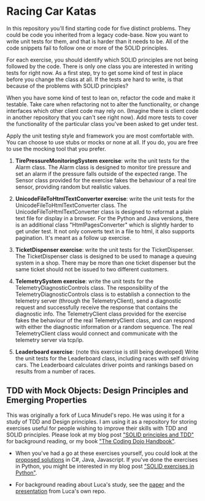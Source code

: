 # Racing Car Katas

In this repository you'll find starting code for five distinct problems. They
could be code you inherited from a legacy code-base. Now you want to write unit
tests for them, and that is harder than it needs to be. All of the code snippets
fail to follow one or more of the SOLID principles.

For each exercise, you should identify which SOLID principles are not being
followed by the code. There is only one class you are interested in writing
tests for right now. As a first step, try to get some kind of test in place
before you change the class at all. If the tests are hard to write, is that
because of the problems with SOLID principles?

When you have some kind of test to lean on, refactor the code and make it
testable. Take care when refactoring not to alter the functionality, or change
interfaces which other client code may rely on. (Imagine there is client code in
another repository that you can't see right now). Add more tests to cover the
functionality of the particular class you've been asked to get under test.

Apply the unit testing style and framework you are most comfortable with. You
can choose to use stubs or mocks or none at all. If you do, you are free to use
the mocking tool that you prefer.

1. **TirePressureMonitoringSystem exercise**: write the unit tests for the Alarm
   class. The Alarm class is designed to monitor tire pressure and set an alarm
   if the pressure falls outside of the expected range. The Sensor class
   provided for the exercise fakes the behaviour of a real tire sensor,
   providing random but realistic values.

2. **UnicodeFileToHtmlTextConverter exercise**: write the unit tests for the
   UnicodeFileToHtmlTextConverter class. The UnicodeFileToHtmlTextConverter
   class is designed to reformat a plain text file for display in a browser. For
   the Python and Java versions, there is an additional class
   "HtmlPagesConverter" which is slightly harder to get under test. It not only
   converts text in a file to html, it also supports pagination. It's meant as a
   follow up exercise.

3. **TicketDispenser exercise**: write the unit tests for the TicketDispenser.
   The TicketDispenser class is designed to be used to manage a queuing system
   in a shop. There may be more than one ticket dispenser but the same ticket
   should not be issued to two different customers.

4. **TelemetrySystem exercise**: write the unit tests for the
   TelemetryDiagnosticControls class. The responsibility of the
   TelemetryDiagnosticControls class is to establish a connection to the
   telemetry server (through the TelemetryClient), send a diagnostic request and
   successfully receive the response that contains the diagnostic info. The
   TelemetryClient class provided for the exercise fakes the behaviour of the
   real TelemetryClient class, and can respond with either the diagnostic
   information or a random sequence. The real TelemetryClient class would
   connect and communicate with the telemetry server via tcp/ip.

5. **Leaderboard exercise**: (note this exercise is still being developed) Write
   the unit tests for the Leaderboard class, including races with self driving
   cars. The Leaderboard calculates driver points and rankings based on results
   from a number of races.

## TDD with Mock Objects: Design Principles and Emerging Properties

This was originally a fork of Luca Minudel's repo. He was using it for a study
of TDD and Design principles. I am using it as a repository for storing
exercises useful for people wishing to improve their skills with TDD and SOLID
principles. Please look at my blog post
["SOLID principles and TDD"](http://coding-is-like-cooking.info/2012/09/solid-principles-and-tdd/)
for background reading, or my book
["The Coding Dojo Handbook"](http://leanpub.com/codingdojohandbook).

- When you've had a go at these exercises yourself, you could look at the
  [proposed solutions](https://github.com/lucaminudel/TDDwithMockObjectsAndDesignPrinciples/tree/master/TDDMicroExercises.ProposedSolution)
  in C#, Java, Javascript. If you've done the exercises in Python, you might be
  interested in my blog post
  ["SOLID exercises in Python"](http://coding-is-like-cooking.info/2012/09/solid-exercises-in-python/).

- For background reading about Luca's study, see the
  [paper](https://github.com/lucaminudel/TDDwithMockObjectsAndDesignPrinciples/blob/master/Paper/mockobjects_emergingproperties.pdf?raw=true)
  and the
  [presentation](https://github.com/lucaminudel/TDDwithMockObjectsAndDesignPrinciples/blob/master/Slides/TDD-SOLID.pdf?raw=true)
  from Luca's own repo.
